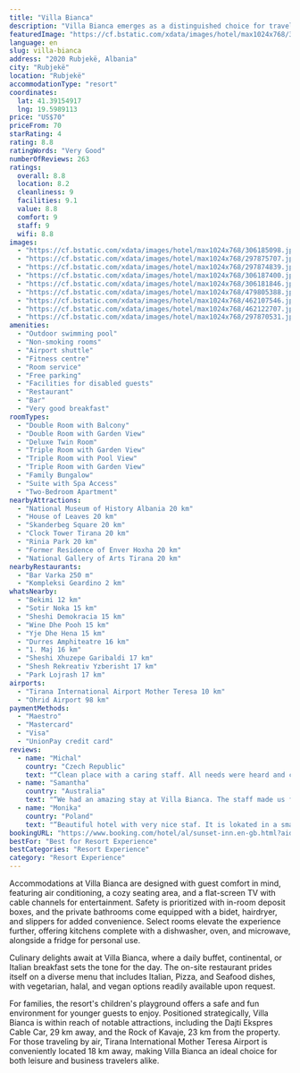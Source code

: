 ```yaml
---
title: "Villa Bianca"
description: "Villa Bianca emerges as a distinguished choice for travelers seeking a blend of comfort and convenience, situated 26 km from the vibrant Skanderbeg Square in Rubjekë."
featuredImage: "https://cf.bstatic.com/xdata/images/hotel/max1024x768/306185098.jpg?k=aa633c61e50bc99a1bcb5dddfc4967345f116d4d20b5c1589bbd728d8cc8bab8&o=&hp=1"
language: en
slug: villa-bianca
address: "2020 Rubjekë, Albania"
city: "Rubjekë"
location: "Rubjekë"
accommodationType: "resort"
coordinates:
  lat: 41.39154917
  lng: 19.5989113
price: "US$70"
priceFrom: 70
starRating: 4
rating: 8.8
ratingWords: "Very Good"
numberOfReviews: 263
ratings:
  overall: 8.8
  location: 8.2
  cleanliness: 9
  facilities: 9.1
  value: 8.8
  comfort: 9
  staff: 9
  wifi: 8.8
images:
  - "https://cf.bstatic.com/xdata/images/hotel/max1024x768/306185098.jpg?k=aa633c61e50bc99a1bcb5dddfc4967345f116d4d20b5c1589bbd728d8cc8bab8&o=&hp=1"
  - "https://cf.bstatic.com/xdata/images/hotel/max1024x768/297875707.jpg?k=a37ec53f88dce420a28444abe3827acac638480da1fdd585ed2ab5c4e3df3570&o=&hp=1"
  - "https://cf.bstatic.com/xdata/images/hotel/max1024x768/297874839.jpg?k=578605f637a17db16ffe9f88ebdc682c91aca4930115d3a6c369521d2170075e&o=&hp=1"
  - "https://cf.bstatic.com/xdata/images/hotel/max1024x768/306187400.jpg?k=4e47bd5d58091ca1c56cfe4bda8f7e47b559914502fdce0f9af894c168bef520&o=&hp=1"
  - "https://cf.bstatic.com/xdata/images/hotel/max1024x768/306181846.jpg?k=e8da1ab435b5d5e759e50e2da06d2f7f7d664df3693850106230a870d70c1697&o=&hp=1"
  - "https://cf.bstatic.com/xdata/images/hotel/max1024x768/479805388.jpg?k=6ee954a70f7b0f78b0d54bcef53b0b2d73cadc43f4331f8cf163f264f721b93c&o=&hp=1"
  - "https://cf.bstatic.com/xdata/images/hotel/max1024x768/462107546.jpg?k=fbceef90073060eae56b8d64a5aab77e09083eb10361d092245fd4def25da79b&o=&hp=1"
  - "https://cf.bstatic.com/xdata/images/hotel/max1024x768/462122707.jpg?k=9bb8482aac46fb5a0a7b55ad8d121443f38f949f98dd25a144dbad62fce84b06&o=&hp=1"
  - "https://cf.bstatic.com/xdata/images/hotel/max1024x768/297870531.jpg?k=ddaaaf02e0d5a390fa74c83189358d704f6cf3c0cb91983422412f97c6af293e&o=&hp=1"
amenities:
  - "Outdoor swimming pool"
  - "Non-smoking rooms"
  - "Airport shuttle"
  - "Fitness centre"
  - "Room service"
  - "Free parking"
  - "Facilities for disabled guests"
  - "Restaurant"
  - "Bar"
  - "Very good breakfast"
roomTypes:
  - "Double Room with Balcony"
  - "Double Room with Garden View"
  - "Deluxe Twin Room"
  - "Triple Room with Garden View"
  - "Triple Room with Pool View"
  - "Triple Room with Garden View"
  - "Family Bungalow"
  - "Suite with Spa Access"
  - "Two-Bedroom Apartment"
nearbyAttractions:
  - "National Museum of History Albania 20 km"
  - "House of Leaves 20 km"
  - "Skanderbeg Square 20 km"
  - "Clock Tower Tirana 20 km"
  - "Rinia Park 20 km"
  - "Former Residence of Enver Hoxha 20 km"
  - "National Gallery of Arts Tirana 20 km"
nearbyRestaurants:
  - "Bar Varka 250 m"
  - "Kompleksi Geardino 2 km"
whatsNearby:
  - "Bekimi 12 km"
  - "Sotir Noka 15 km"
  - "Sheshi Demokracia 15 km"
  - "Wine Dhe Pooh 15 km"
  - "Yje Dhe Hena 15 km"
  - "Durres Amphiteatre 16 km"
  - "1. Maj 16 km"
  - "Sheshi Xhuzepe Garibaldi 17 km"
  - "Shesh Rekreativ Yzberisht 17 km"
  - "Park Lojrash 17 km"
airports:
  - "Tirana International Airport Mother Teresa 10 km"
  - "Ohrid Airport 98 km"
paymentMethods:
  - "Maestro"
  - "Mastercard"
  - "Visa"
  - "UnionPay credit card"
reviews:
  - name: "Michal"
    country: "Czech Republic"
    text: "“Clean place with a caring staff. All needs were heard and carried out.”"
  - name: "Samantha"
    country: "Australia"
    text: "“We had an amazing stay at Villa Bianca. The staff made us feel very welcome and were so personable and sweet. They went out of their way for us and nothing was too much to ask.”"
  - name: "Monika"
    country: "Poland"
    text: "“Beautiful hotel with very nice staf. It is lokated in a small vilage so you can find there quiet. In hotel is pool with clear water.”"
bookingURL: "https://www.booking.com/hotel/al/sunset-inn.en-gb.html?aid=8035640"
bestFor: "Best for Resort Experience"
bestCategories: "Resort Experience"
category: "Resort Experience"
---
```


Accommodations at Villa Bianca are designed with guest comfort in mind, featuring air conditioning, a cozy seating area, and a flat-screen TV with cable channels for entertainment. Safety is prioritized with in-room deposit boxes, and the private bathrooms come equipped with a bidet, hairdryer, and slippers for added convenience. Select rooms elevate the experience further, offering kitchens complete with a dishwasher, oven, and microwave, alongside a fridge for personal use.

Culinary delights await at Villa Bianca, where a daily buffet, continental, or Italian breakfast sets the tone for the day. The on-site restaurant prides itself on a diverse menu that includes Italian, Pizza, and Seafood dishes, with vegetarian, halal, and vegan options readily available upon request.

For families, the resort's children's playground offers a safe and fun environment for younger guests to enjoy. Positioned strategically, Villa Bianca is within reach of notable attractions, including the Dajti Ekspres Cable Car, 29 km away, and the Rock of Kavaje, 23 km from the property. For those traveling by air, Tirana International Mother Teresa Airport is conveniently located 18 km away, making Villa Bianca an ideal choice for both leisure and business travelers alike.